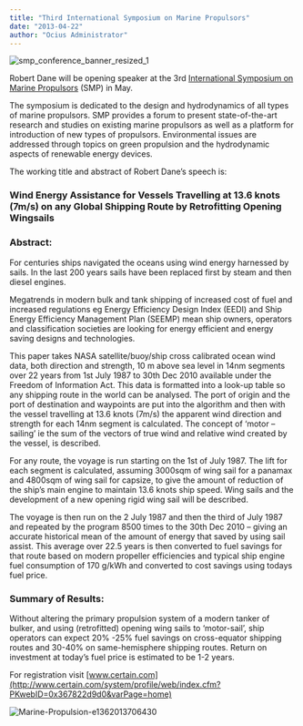 ```yaml
---
title: "Third International Symposium on Marine Propulsors"
date: "2013-04-22"
author: "Ocius Administrator"
---
```


![smp_conference_banner_resized_1](http://solarsailor.com/wp-content/uploads/2013/04/smp_conference_banner_resized_1.jpg)

Robert Dane will be opening speaker at the 3rd [International Symposium on Marine Propulsors](http://www.marinepropulsors.com/) (SMP) in May.

The symposium is dedicated to the design and hydrodynamics of all types of marine propulsors. SMP provides a forum to present state-of-the-art research and studies on existing marine propulsors as well as a platform for introduction of new types of propulsors. Environmental issues are addressed through topics on green propulsion and the hydrodynamic aspects of renewable energy devices.

The working title and abstract of Robert Dane’s speech is:

### **Wind Energy Assistance for Vessels Travelling at 13.6 knots (7m/s) on any Global Shipping Route by Retrofitting Opening Wingsails**

### **Abstract:**

For centuries ships navigated the oceans using wind energy harnessed by sails. In the last 200 years sails have been replaced first by steam and then diesel engines.

Megatrends in modern bulk and tank shipping of increased cost of fuel and increased regulations eg Energy Efficiency Design Index (EEDI) and Ship Energy Efficiency Management Plan (SEEMP) mean ship owners, operators and classification societies are looking for energy efficient and energy saving designs and technologies.

This paper takes NASA satellite/buoy/ship cross calibrated ocean wind data, both direction and strength, 10 m above sea level in 14nm segments over 22 years from 1st July 1987 to 30th Dec 2010 available under the Freedom of Information Act. This data is formatted into a look-up table so any shipping route in the world can be analysed. The port of origin and the port of destination and waypoints are put into the algorithm and then with the vessel travelling at 13.6 knots (7m/s) the apparent wind direction and strength for each 14nm segment is calculated. The concept of ‘motor – sailing’ ie the sum of the vectors of true wind and relative wind created by the vessel, is described.

For any route, the voyage is run starting on the 1st of July 1987\. The lift for each segment is calculated, assuming 3000sqm of wing sail for a panamax and 4800sqm of wing sail for capsize, to give the amount of reduction of the ship’s main engine to maintain 13.6 knots ship speed. Wing sails and the development of a new opening rigid wing sail will be described.

The voyage is then run on the 2 July 1987 and then the third of July 1987 and repeated by the program 8500 times to the 30th Dec 2010 – giving an accurate historical mean of the amount of energy that saved by using sail assist. This average over 22.5 years is then converted to fuel savings for that route based on modern propeller efficiencies and typical ship engine fuel consumption of 170 g/kWh and converted to cost savings using todays fuel price.

### **Summary of Results:**

Without altering the primary propulsion system of a modern tanker of bulker, and using (retrofitted) opening wing sails to ‘motor-sail’, ship operators can expect 20% -25% fuel savings on cross-equator shipping routes and 30-40% on same-hemisphere shipping routes. Return on investment at today’s fuel price is estimated to be 1-2 years.

For registration visit [www.certain.com](http://www.certain.com/system/profile/web/index.cfm?PKwebID=0x367822d9d0&varPage=home)

![Marine-Propulsion-e1362013706430](http://solarsailor.com/wp-content/uploads/2013/04/Marine-Propulsion-e1362013706430.jpg)

